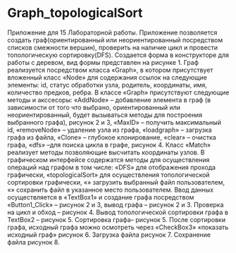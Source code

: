 # Graph_topologicalSort
Приложение для 15 Лабораторной работы. Приложение позволяется создать граф(ориентированный или неориентированный посредством списков смежности вершин), проверить на наличие цикл и провести топологическую сортировку(DFS).
Создается форма в конструкторе для работы с деревом, вид формы представлен на рисунке 1. Граф реализуется посредством класса «Graph», в котором присутствует вложенный класс «Node» для содержания ссылок на следующие элементы: id, статус обработки узла, родитель, координаты, имя, количество предков, ребра. В классе «Graph» присутствуют следующие методы и акссесоры: «AddNode» – добавление элемента в граф (в зависимости от того что выбрано, ориентированный или неориентированный, будет вызываться методы для построения выбранного графа), рисунок 2 и 3, «MaxID» – получить максимальный id, «removeNode» – удаление узла из графа, «loadgraph» – загрузка графа из файла, «Clone» – глубокое клонирование, «clear» – очистка графа, «dfs» –для поиска цикла в графе, рисунок 4. Класс «Match» реализует методы позволяющие высчитать координаты узлов. В графическом интерфейсе содержатся методы для осуществления операций над графом в том числе: «DFS» для отображения прохода графически, «topologicalSort» для осуществления топологической сортировки графически, «» загрузить выбранный файл пользователем, «» сохранить файл в указанное место пользователем. Ввод данных осуществляется в «TextBox1» и создание графа посредством «Button1_Click» – рисунок 2 и 3, вывод графа  – рисунок 2 и 3. Проверка на цикл и обход – рисунок 4. Вывод топологической сортировки графа в TextBox2 – рисунок 5. Сортировка графа– рисунок 5. После сортировки графа, исходный графа можно осмотреть через «CheckBox3» «показать исходный граф» рисунок 6. Загрузка файла рисунок 7. Сохранение файла рисунок 8.
